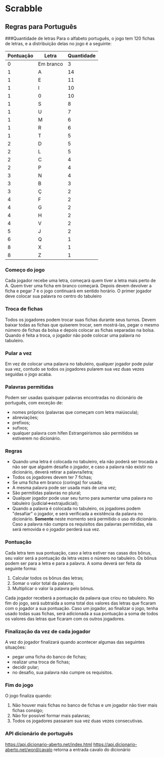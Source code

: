 
# Scrabble 
## Regras para Português

###Quantidade de letras
Para o alfabeto português, o jogo tem 120 fichas de letras, e a distribuição delas no jogo é a seguinte:

|      Pontuação   |     Letra       |    Quantidade     |
|------------------|-----------------|------------------ |
|          0       |   Em branco     |         3         |
|          1       |        A        |         14        |
|          1       |        E        |         11        |
|          1       |        I        |         10        |
|          1       |        0        |         10        |
|          1       |        S        |         8         |
|          1       |        U        |         7         |
|          1       |        M        |         6         |
|          1       |        R        |         6         |
|          1       |        T        |         5         |
|          2       |        D        |         5         |
|          2       |        L        |         5         |
|          2       |        C        |         4         |
|          2       |        P        |         4         |
|          3       |        N        |         4         |
|          3       |        B        |         3         |
|          3       |        Ç        |         2         |
|          4       |        F        |         2         |
|          4       |        G        |         2         |
|          4       |        H        |         2         |
|          4       |        V        |         2         |
|          5       |        J        |         2         |
|          6       |        Q        |         1         |
|          8       |        X        |         1         |
|          8       |        Z        |         1         | 

### Começo do jogo
Cada jogador recebe uma letra, começará quem tiver a letra mais perto de A. Quem tiver uma ficha em branco começará.
Depois devem devolver a ficha e pegar 7 e o jogo continuará em sentido horário.
O primer jogador deve colocar sua palavra no centro do tabuleiro

### Troca de fichas
Todos os jogadores podem trocar suas fichas durante seus turnos. Devem baixar todas as fichas que quiserem trocar, sem mostrá-las, pegar o mesmo número de fichas da bolsa e depois colocar as fichas separadas na bolsa.
Quando é feita a troca, o jogador não pode colocar uma palavra no tabuleiro.

### Pular a vez
Em vez de colocar uma palavra no tabuleiro, qualquer jogador pode pular sua vez, contudo se todos os jogadores pularem sua vez duas vezes seguidas o jogo acaba.

### Palavras permitidas
Podem ser usadas quaisquer palavras encontradas no dicionário de português, com exceção de:
 - nomes próprios (palavras que começam com letra maiúscula);
 - abreviações;
 - prefixos;
 - sufixos;
 - qualquer palavra com hífen
Estrangeirismos são permitidos se estiverem no dicionário.

### Regras

 - Quando uma letra é colocada no tabuleiro, ela não poderá ser trocada
   a não ser que alguém desafie o jogador, e caso a palavra não existir
   no dicionário, deverá retirar a palavra/letra;
 - Todos os jogadores devem ter 7 fichas;
 - Se uma ficha em branco (coringa) for usada;
 - A mesma palavra pode ser usada mais de uma vez;
 - São permitidas palavras no plural;
 - Qualquer jogador pode usar seu turno para aumentar uma palavra no tabuleiro (judicial=>extrajudicial);
 - Quando a palavra é colocada no tabuleiro, os jogadores podem "desafiar" o jogador, e será verificada a existência da palavra no dicionário. **Somente** neste momento será permitido o uso do dicionário. Caso a palavra não cumpra os requisitos das palavras permitidas, ela será removida e o jogador perderá sua vez.

### Pontuação
Cada letra tem sua pontuação, caso a letra estiver nas casas dos bônus, seu valor será a pontuação da letra vezes o número no tabuleiro.
Os bônus podem ser para a letra e para a palavra. A soma deverá ser feita da seguinte forma:

 1. Calcular todos os bônus das letras;
 2. Somar o valor total da palavra;
 3. Multiplicar o valor la palavra pelo bônus.

Cada jogador receberá a pontuação da palavra que criou no tabuleiro.
No fim do jogo, será subtraída a soma total dos valores das letras que ficaram com o jogador a sua pontuação.
Caso um jogador, ao finalizar o jogo, tenha usado todas suas fichas, será adicionada a sua pontuação a soma de todos os valores das letras que ficaram com os outros jogadores.

### Finalização da vez de cada jogador
A vez do jogador finalizará quando acontecer algumas das seguintes situações:

 - pegar uma ficha do banco de fichas;
 - realizar uma troca de fichas;
 - decidir pular;
 - no desafio, sua palavra não cumpre os requisitos.

### Fim do jogo
O jogo finaliza quando:

 1. Não houver mais fichas no banco de fichas e um jogador não tiver mais fichas consigo;
 2. Não for possível formar mais palavras;
 3. Todos os jogadores passaram sua vez duas vezes consecutivas.

### API dicionário de português
https://api.dicionario-aberto.net/index.html
https://api.dicionario-aberto.net/word/cavalo retorna a entrada cavalo do dicionário